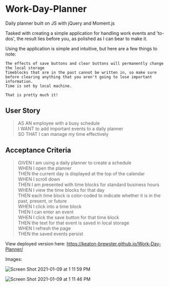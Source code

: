 # Work-Day-Planner
Daily planner built on JS with jQuery and Moment.js

Tasked with creating a simple application for handling work events and 'to-dos', 
the result lies before you, as polished as I can bear to make it.

Using the application is simple and intuitive, but here are a few things to note:
```
The effects of save buttons and clear buttons will permanently change the local storage   
Timeblocks that are in the past cannot be written in, so make sure before clearing anything that you aren't going to lose important information.   
Time is set by local machine.   

That is pretty much it!
```

## User Story

> AS AN employee with a busy schedule  
> I WANT to add important events to a daily planner  
> SO THAT I can manage my time effectively  

## Acceptance Criteria

> GIVEN I am using a daily planner to create a schedule  
> WHEN I open the planner  
> THEN the current day is displayed at the top of the calendar  
> WHEN I scroll down  
> THEN I am presented with time blocks for standard business hours  
> WHEN I view the time blocks for that day  
> THEN each time block is color-coded to indicate whether it is in the past, present, or future  
> WHEN I click into a time block  
> THEN I can enter an event  
> WHEN I click the save button for that time block  
> THEN the text for that event is saved in local storage  
> WHEN I refresh the page  
> THEN the saved events persist  

View deployed version here: https://keaton-brewster.github.io/Work-Day-Planner/

Images:

![Screen Shot 2021-01-09 at 1 11 59 PM](https://user-images.githubusercontent.com/65474893/104111326-34464000-52a6-11eb-9d76-4c4732294921.png)

![Screen Shot 2021-01-09 at 1 11 46 PM](https://user-images.githubusercontent.com/65474893/104111329-3f00d500-52a6-11eb-88cc-7ebb1a254a12.png)
